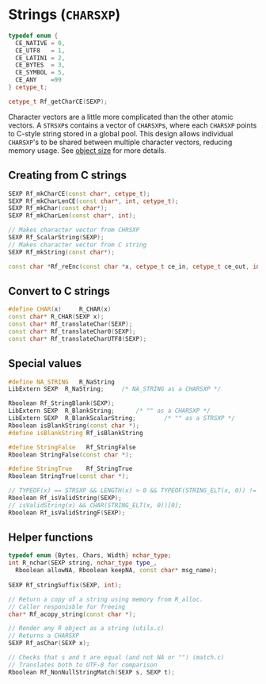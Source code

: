 # Strings (`CHARSXP`)

```cpp
typedef enum {
  CE_NATIVE = 0,
  CE_UTF8   = 1,
  CE_LATIN1 = 2,
  CE_BYTES  = 3,
  CE_SYMBOL = 5,
  CE_ANY    =99
} cetype_t;

cetype_t Rf_getCharCE(SEXP);
```

Character vectors are a little more complicated than the other atomic vectors. A `STRSXP`s contains a vector of `CHARSXP`s, where each `CHARSXP` points to C-style string stored in a global pool. This design allows individual `CHARSXP`'s to be shared between multiple character vectors, reducing memory usage. See [object size](#object-size) for more details.


## Creating from C strings

```cpp
SEXP Rf_mkCharCE(const char*, cetype_t);
SEXP Rf_mkCharLenCE(const char*, int, cetype_t);
SEXP Rf_mkChar(const char*);
SEXP Rf_mkCharLen(const char*, int);

// Makes character vector from CHRSXP
SEXP Rf_ScalarString(SEXP);
// Makes character vector from C string
SEXP Rf_mkString(const char*);
```

```cpp
const char *Rf_reEnc(const char *x, cetype_t ce_in, cetype_t ce_out, int subst);
```

## Convert to C strings

```cpp
#define CHAR(x)		R_CHAR(x)
const char* R_CHAR(SEXP x);
const char* Rf_translateChar(SEXP);
const char* Rf_translateChar0(SEXP);
const char* Rf_translateCharUTF8(SEXP);
```

## Special values

```cpp
#define NA_STRING	R_NaString
LibExtern SEXP	R_NaString;	    /* NA_STRING as a CHARSXP */

Rboolean Rf_StringBlank(SEXP);
LibExtern SEXP	R_BlankString;	    /* "" as a CHARSXP */
LibExtern SEXP	R_BlankScalarString;	    /* "" as a STRSXP */
Rboolean isBlankString(const char *);
#define isBlankString Rf_isBlankString

#define StringFalse   Rf_StringFalse
Rboolean StringFalse(const char *);

#define StringTrue    Rf_StringTrue
Rboolean StringTrue(const char *);

// TYPEOF(x) == STRSXP && LENGTH(x) > 0 && TYPEOF(STRING_ELT(x, 0)) != NILSXP;
Rboolean Rf_isValidString(SEXP);
// isValidString(x) && CHAR(STRING_ELT(x, 0))[0];
Rboolean Rf_isValidStringF(SEXP);
```

## Helper functions

```cpp
typedef enum {Bytes, Chars, Width} nchar_type;
int R_nchar(SEXP string, nchar_type type_,
  Rboolean allowNA, Rboolean keepNA, const char* msg_name);
  
SEXP Rf_stringSuffix(SEXP, int);

// Return a copy of a string using memory from R_alloc.
// Caller responisble for freeing
char* Rf_acopy_string(const char *);

// Render any R object as a string (utils.c)
// Returns a CHARSXP
SEXP Rf_asChar(SEXP x); 

// Checks that s and t are equal (and not NA or "") (match.c)
// Translates both to UTF-8 for comparison
Rboolean Rf_NonNullStringMatch(SEXP s, SEXP t);
```
